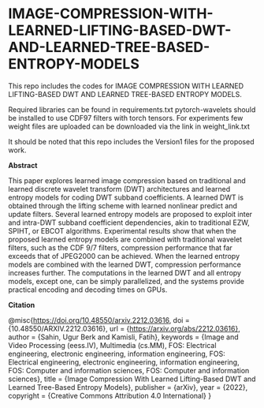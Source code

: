 # IMAGE-COMPRESSION-WITH-LEARNED-LIFTING-BASED-DWT-AND-LEARNED-TREE-BASED-ENTROPY-MODELS

This repo includes the codes for IMAGE COMPRESSION WITH LEARNED LIFTING-BASED DWT AND LEARNED TREE-BASED ENTROPY MODELS.


Required libraries can be found in requirements.txt
pytorch-wavelets should be installed to use CDF97 filters with torch tensors.
For experiments few weight files are uploaded can be downloaded via the link in weight_link.txt

It should be noted that this repo includes the Version1 files for the proposed work.

**Abstract**

This paper explores learned image compression based on traditional and learned discrete wavelet transform (DWT) architectures and learned entropy models for coding DWT subband coefficients. A learned DWT is obtained through the lifting scheme with learned nonlinear predict and update filters. Several learned entropy models are proposed to exploit inter and intra-DWT subband coefficient dependencies, akin to traditional EZW, SPIHT, or EBCOT algorithms. Experimental results show that when the proposed learned entropy models are combined with traditional wavelet filters, such as the CDF 9/7 filters, compression performance that far exceeds that of JPEG2000 can be achieved. When the learned entropy models are combined with the learned DWT, compression performance increases further. The computations in the learned DWT and all entropy models, except one, can be simply parallelized, and the systems provide practical encoding and decoding times on GPUs.


**Citation**
    
@misc{https://doi.org/10.48550/arxiv.2212.03616,
  doi = {10.48550/ARXIV.2212.03616},
  url = {https://arxiv.org/abs/2212.03616},
  author = {Sahin, Ugur Berk and Kamisli, Fatih},
  keywords = {Image and Video Processing (eess.IV), Multimedia (cs.MM), FOS: Electrical engineering, electronic engineering, information engineering, FOS: Electrical engineering, electronic engineering, information engineering, FOS: Computer and information sciences, FOS: Computer and information sciences},
  title = {Image Compression With Learned Lifting-Based DWT and Learned Tree-Based Entropy Models},
  publisher = {arXiv},
  year = {2022},
  copyright = {Creative Commons Attribution 4.0 International}
}

